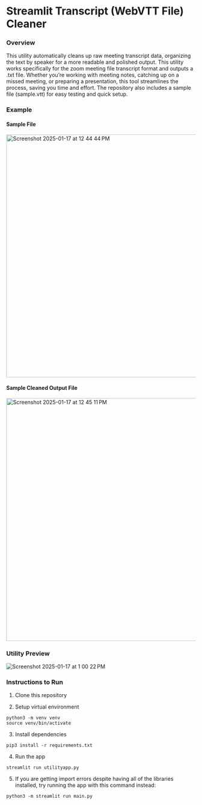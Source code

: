 # Streamlit Transcript (WebVTT File) Cleaner

### Overview

This utility automatically cleans up raw meeting transcript data, organizing the text by speaker for a more readable and polished output. This utility works specifically for the zoom meeting file transcript format and outputs a .txt file. Whether you’re working with meeting notes, catching up on a missed meeting, or preparing a presentation, this tool streamlines the process, saving you time and effort. The repository also includes a sample file (sample.vtt) for easy testing and quick setup.

### Example

#### Sample File <br />
<img width="645" alt="Screenshot 2025-01-17 at 12 44 44 PM" src="https://github.com/user-attachments/assets/0ff99397-4530-4bd9-a78c-32c75820b9e3" />
<br />

#### Sample Cleaned Output File <br />
<img width="645" alt="Screenshot 2025-01-17 at 12 45 11 PM" src="https://github.com/user-attachments/assets/e6ce92ee-b4d1-454e-bb1a-6cce7b2f01cb" />
<br />

### Utility Preview 
![Screenshot 2025-01-17 at 1 00 22 PM](https://github.com/user-attachments/assets/81ffddf2-1557-424d-83d0-e0af2e601bce)

### Instructions to Run
1. Clone this repository
   
2. Setup virtual environment
```
python3 -m venv venv
source venv/bin/activate
``` 
3. Install dependencies
```
pip3 install -r requirements.txt
``` 

4. Run the app
```
streamlit run utilityapp.py
``` 

5. If you are getting import errors despite having all of the libraries installed, try running the app with this command instead:
```
python3 -m streamlit run main.py
``` 
